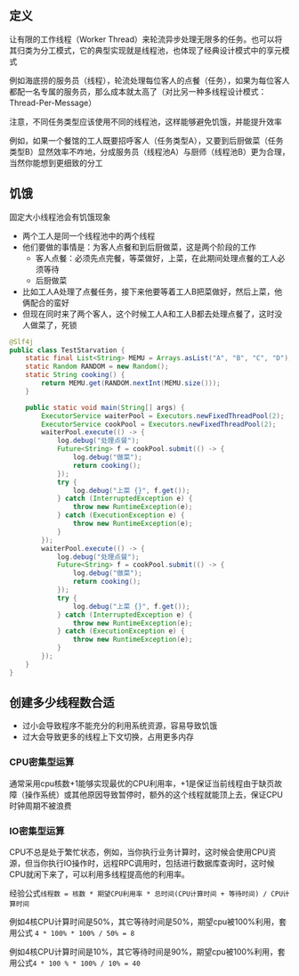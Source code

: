## 定义

让有限的工作线程（Worker Thread）来轮流异步处理无限多的任务。也可以将其归类为分工模式，它的典型实现就是线程池，也体现了经典设计模式中的享元模式

例如海底捞的服务员（线程），轮流处理每位客人的点餐（任务），如果为每位客人都配一名专属的服务员，那么成本就太高了（对比另一种多线程设计模式：Thread-Per-Message）

注意，不同任务类型应该使用不同的线程池，这样能够避免饥饿，并能提升效率

例如，如果一个餐馆的工人既要招呼客人（任务类型A），又要到后厨做菜（任务类型B）显然效率不咋地，分成服务员（线程池A）与厨师（线程池B）更为合理，当然你能想到更细致的分工

## 饥饿

固定大小线程池会有饥饿现象

- 两个工人是同一个线程池中的两个线程
- 他们要做的事情是：为客人点餐和到后厨做菜，这是两个阶段的工作
  - 客人点餐：必须先点完餐，等菜做好，上菜，在此期间处理点餐的工人必须等待
  - 后厨做菜
- 比如工人A处理了点餐任务，接下来他要等着工人B把菜做好，然后上菜，他俩配合的蛮好
- 但现在同时来了两个客人，这个时候工人A和工人B都去处理点餐了，这时没人做菜了，死锁

```java
@Slf4j
public class TestStarvation {
    static final List<String> MEMU = Arrays.asList("A", "B", "C", "D");
    static Random RANDOM = new Random();
    static String cooking() {
        return MEMU.get(RANDOM.nextInt(MEMU.size()));
    }

    public static void main(String[] args) {
        ExecutorService waiterPool = Executors.newFixedThreadPool(2);
        ExecutorService cookPool = Executors.newFixedThreadPool(2);
        waiterPool.execute(() -> {
            log.debug("处理点餐");
            Future<String> f = cookPool.submit(() -> {
                log.debug("做菜");
                return cooking();
            });
            try {
                log.debug("上菜 {}", f.get());
            } catch (InterruptedException e) {
                throw new RuntimeException(e);
            } catch (ExecutionException e) {
                throw new RuntimeException(e);
            }
        });
        waiterPool.execute(() -> {
            log.debug("处理点餐");
            Future<String> f = cookPool.submit(() -> {
                log.debug("做菜");
                return cooking();
            });
            try {
                log.debug("上菜 {}", f.get());
            } catch (InterruptedException e) {
                throw new RuntimeException(e);
            } catch (ExecutionException e) {
                throw new RuntimeException(e);
            }
        });
    }
}
```

## 创建多少线程数合适

- 过小会导致程序不能充分的利用系统资源，容易导致饥饿
- 过大会导致更多的线程上下文切换，占用更多内存

### CPU密集型运算

通常采用cpu核数+1能够实现最优的CPU利用率，+1是保证当前线程由于缺页故障（操作系统）或其他原因导致暂停时，额外的这个线程就能顶上去，保证CPU时钟周期不被浪费

### IO密集型运算

CPU不总是处于繁忙状态，例如，当你执行业务计算时，这时候会使用CPU资源，但当你执行IO操作时，远程RPC调用时，包括进行数据库查询时，这时候CPU就闲下来了，可以利用多线程提高他的利用率。

经验公式`线程数 = 核数 * 期望CPU利用率 * 总时间(CPU计算时间 + 等待时间) / CPU计算时间`

例如4核CPU计算时间是50%，其它等待时间是50%，期望cpu被100%利用，套用公式 `4 * 100% * 100% / 50% = 8`

例如4核CPU计算时间是10%，其它等待时间是90%，期望cpu被100%利用，套用公式`4 * 100 % * 100% / 10% = 40`

